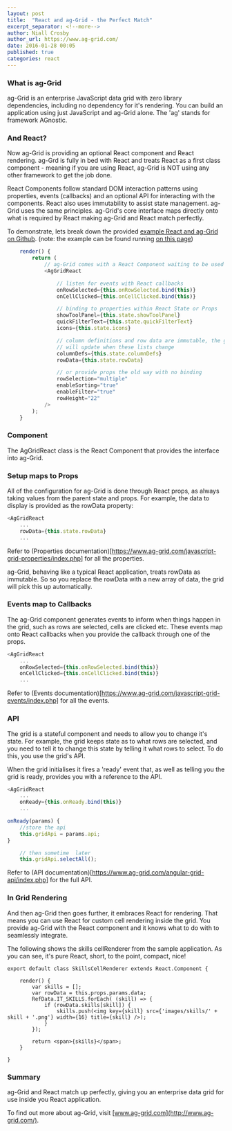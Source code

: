 ```yaml
---
layout: post
title:  "React and ag-Grid - the Perfect Match"
excerpt_separator: <!--more-->
author: Niall Crosby
author_url: https://www.ag-grid.com/
date: 2016-01-28 00:05
published: true
categories: react
---
```



### What is ag-Grid

ag-Grid is an enterprise JavaScript data grid with zero library dependencies, including no dependency for it's rendering. You can build an application using just JavaScript and ag-Grid alone. The 'ag' stands for framework AGnostic.

### And React?

Now ag-Grid is providing an optional React component and React rendering. ag-Grd is fully in bed with React and treats React as a first class component - meaning if you are using React, ag-Grid is NOT using any other framework to get the job done.

React Components follow standard DOM interaction patterns using properties, events (callbacks) and an optional API for interacting with the components. React also uses immutability to assist state management. ag-Grid uses the same principles. ag-Grid's core interface maps directly onto what is required by React making ag-Grid and React match perfectly.

To demonstrate, lets break down the provided
[example React and ag-Grid on Github](https://github.com/ceolter/ag-grid-react-example).
(note: the example can be found running [on this page](https://www.ag-grid.com/best-react-grid/index.php))

~~~js
    render() {
        return (
            // ag-Grid comes with a React Component waiting to be used
            <AgGridReact

                // listen for events with React callbacks
                onRowSelected={this.onRowSelected.bind(this)}
                onCellClicked={this.onCellClicked.bind(this)}

                // binding to properties within React State or Props
                showToolPanel={this.state.showToolPanel}
                quickFilterText={this.state.quickFilterText}
                icons={this.state.icons}

                // column definitions and row data are immutable, the grid
                // will update when these lists change
                columnDefs={this.state.columnDefs}
                rowData={this.state.rowData}

                // or provide props the old way with no binding
                rowSelection="multiple"
                enableSorting="true"
                enableFilter="true"
                rowHeight="22"
            />
        );
    }
~~~

### Component

The AgGridReact class is the React Component that provides the interface into ag-Grid.

### Setup maps to Props

All of the configuration for ag-Grid is done through React props, as always taking values
from the parent state and props. For example, the data to display is provided as the
rowData property:

~~~js
<AgGridReact
    ...
    rowData={this.state.rowData}
    ...
~~~

Refer to (Properties documentation)[https://www.ag-grid.com/javascript-grid-properties/index.php] for all the properties.

ag-Grid, behaving like a typical React application, treats rowData as immutable. So
so you replace the rowData with a new array of data, the grid will pick this up
automatically.

### Events map to Callbacks

The ag-Grid component generates events to inform when things happen in the grid, such
as rows are selected, cells are clicked etc. These events map onto React callbacks
when you provide the callback through one of the props.

~~~js
<AgGridReact
    ...
    onRowSelected={this.onRowSelected.bind(this)}
    onCellClicked={this.onCellClicked.bind(this)}
    ...
~~~

Refer to (Events documentation)[https://www.ag-grid.com/javascript-grid-events/index.php] for all the events.

### API

The grid is a stateful component and needs to allow you to change it's state. For example,
the grid keeps state as to what rows are selected, and you need to tell it to change
this state by telling it what rows to select. To do this, you use the grid's API.

When the grid initialises it fires a 'ready' event that, as well as telling you the
grid is ready, provides you with a reference to the API.

~~~js
<AgGridReact
    ...
    onReady={this.onReady.bind(this)}
    ...

onReady(params) {
    //store the api
    this.gridApi = params.api;
}

    // then sometime  later
    this.gridApi.selectAll();
~~~

Refer to (API documentation)[https://www.ag-grid.com/angular-grid-api/index.php] for the full API.

### In Grid Rendering

And then ag-Grid then goes further, it embraces React for rendering. That means you can 
use React for custom cell rendering inside the grid. You provide ag-Grid with the React component
and it knows what to do with to seamlessly integrate.

The following shows the skills cellRenderer from the sample application. As you can see,
it's pure React, short, to the point, compact, nice!

~~~jf
export default class SkillsCellRenderer extends React.Component {

    render() {
        var skills = [];
        var rowData = this.props.params.data;
        RefData.IT_SKILLS.forEach( (skill) => {
            if (rowData.skills[skill]) {
                skills.push(<img key={skill} src={'images/skills/' + skill + '.png'} width={16} title={skill} />);
            }
        });

        return <span>{skills}</span>;
    }

}
~~~

### Summary

ag-Grid and React match up perfectly, giving you an enterprise data grid for use inside you React application.

To find out more about ag-Grid, visit [www.ag-grid.com](http://www.ag-grid.com/).
